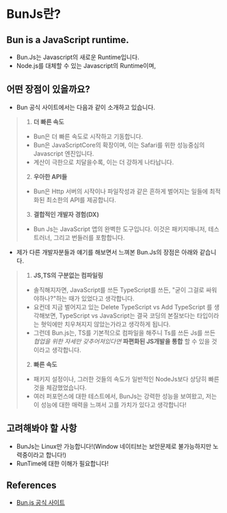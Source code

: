 # BunJs란?

## Bun is a JavaScript runtime.
- Bun.Js는 Javascript의 새로운 Runtime입니다.
- Node.js를 대체할 수 있는 Javascript의 Runtime이며, 

## 어떤 장점이 있을까요?
- Bun 공식 사이트에서는 다음과 같이 소개하고 있습니다.
> 1. **더 빠른 속도** 
> - Bun은 더 빠른 속도로 시작하고 기동합니다.
> - Bun은 JavaScriptCore의 확장이며, 이는 Safari를 위한 성능중심의 Javascript 엔진입니다.
> - 계산이 극한으로 치달을수록, 이는 더 강하게 나타납니다.
> 2. **우아한 API들** 
> - Bun은 Http 서버의 시작이나 파일작성과 같은 흔하게 벌어지는 일들에  최적화된 최소한의 API를 제공합니다. 
> 3. **결합적인 개발자 경험(DX)**
> - Bun Js는 JavaScript 앱의 완벽한 도구입니다. 이것은 패키지매니저, 테스트러너, 그리고 번들러를 포함합니다.


- 제가 다른 개발자분들과 얘기를 해보면서 느껴본 Bun.Js의 장점은 아래와 같습니다.	

> 1. **JS,TS의 구분없는 컴파일링**
> - 솔직해지자면, JavaScript를 쓰든 TypeScript를 쓰든, "굳이 그걸로 싸워야하나?"하는 때가 있었다고 생각합니다.
> - 요컨데 지금 벌어지고 있는 Delete TypeScript vs Add TypeScript 를 생각해보면, TypeScript vs JavaScript는 결국 코딩의 본질보다는 타입이라는 혓익에만 치우쳐지지 않았는가라고 생각하게 됩니다. 
> - 그런데 Bun.js는, TS를 기본적으로 컴파일을 해주니 Ts를 쓰든 Js를 쓰든 _협업을 위한 자세만 갖추어져있다면_ **파편화된 JS개발을 통합** 할 수 있을 것이라고 생각합니다.
> 2. **빠른 속도**
> - 패키지 설정이나, 그러한 것들의 속도가 일반적인 NodeJs보다 상당히 빠른것을 체감했었습니다.
> - 여러 퍼포먼스에 대한 테스트에서, BunJs는 강력한 성능을 보여왔고, 저는 이 성능에 대한 매력을 느껴서 고를 가치가 있다고 생각합니다!


## 고려해봐야 할 사항
- BunJs는 Linux만 가능합니다!(Window 네이티브는 보안문제로 불가능하지만 노력중이라고 합니다!)
- RunTime에 대한 이해가 필요합니다!

## References
- [Bun.js 공식 사이트](https://bun.sh/)
